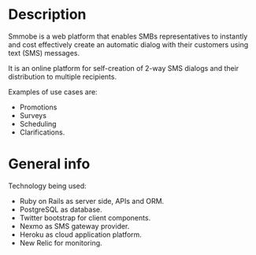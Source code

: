 # Description

Smmobe is a web platform that enables SMBs representatives to instantly and cost effectively create an automatic dialog with their customers using text (SMS) messages. 

It is an online platform for self-creation of 2-way SMS dialogs and their distribution to multiple recipients.

Examples of use cases are: 

* Promotions
* Surveys
* Scheduling 
* Clarifications.


# General info

Technology being used:

- Ruby on Rails as server side, APIs and ORM.
- PostgreSQL as database.
- Twitter bootstrap for client components.
- Nexmo as SMS gateway provider.
- Heroku as cloud application platform.
- New Relic for monitoring.
